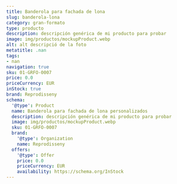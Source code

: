 ```yaml
---
title: Banderola para fachada de lona
slug: banderola-lona
category: gran-formato
type: producto
description: descripción genérica de mi producto para probar
image: img/productos/mockupProduct.webp
alt: alt descripció de la foto
metatitle: .nan
tags:
- nan
navigation: true
sku: 01-GRFO-0007
price: 0.0
priceCurrency: EUR
inStock: true
brand: Reprodisseny
schema:
  '@type': Product
  name: Banderola para fachada de lona personalizados
  description: descripción genérica de mi producto para probar
  image: img/productos/mockupProduct.webp
  sku: 01-GRFO-0007
  brand:
    '@type': Organization
    name: Reprodisseny
  offers:
    '@type': Offer
    price: 0.0
    priceCurrency: EUR
    availability: https://schema.org/InStock
---
```

